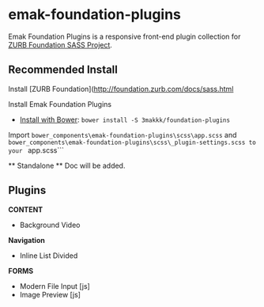 emak-foundation-plugins
==================

Emak Foundation Plugins is a responsive front-end plugin collection for [ZURB Foundation SASS Project](http://foundation.zurb.com/docs/sass.html). 

Recommended Install
------------

Install [ZURB Foundation](http://foundation.zurb.com/docs/sass.html

Install Emak Foundation Plugins
* [Install with Bower](http://bower.io): ```bower install -S 3makkk/foundation-plugins```

Import ```bower_components\emak-foundation-plugins\scss\app.scss``` and ```bower_components\emak-foundation-plugins\scss\_plugin-settings.scss to your ``` app.scss``` 


** Standalone **
Doc will be added.


Plugins
-------
**CONTENT**
* Background Video


**Navigation**
* Inline List Divided

**FORMS**
* Modern File Input [js]
* Image Preview [js]











